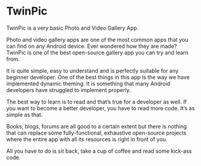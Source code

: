 # TwinPic
TwinPic is a very basic Photo and Video Gallery App.

Photo and video gallery apps are one of the most common apps that you can find on any Android device. Ever wondered how they are made? TwinPic is one of the best open-source gallery app you can try and learn from.

It is quite simple, easy to understand and is perfectly suitable for any beginner developer. One of the best things in this app is the way we have implemented dynamic theming. It is something that many Android developers have struggled to implement properly.

The best way to learn is to read and that’s true for a developer as well. If you want to become a better developer, you have to read more code. It’s as simple as that.

Books, blogs, forums are all good to a certain extent but there is nothing that can replace some fully-functional, exhaustive open-source projects where the entire app with all its resources is right in front of you.

All you have to do is sit back, take a cup of coffee and read some kick-ass code.


